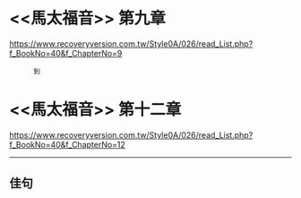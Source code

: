 # <<馬太福音>> 第九章
<https://www.recoveryversion.com.tw/Style0A/026/read_List.php?f_BookNo=40&f_ChapterNo=9>

          到
          
# <<馬太福音>> 第十二章
<https://www.recoveryversion.com.tw/Style0A/026/read_List.php?f_BookNo=40&f_ChapterNo=12>

***
## 佳句
